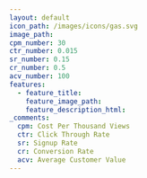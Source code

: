 ```yaml
---
layout: default
icon_path: /images/icons/gas.svg
image_path:
cpm_number: 30
ctr_number: 0.015
sr_number: 0.15
cr_number: 0.5
acv_number: 100
features:
  - feature_title:
    feature_image_path:
    feature_description_html:
_comments:
  cpm: Cost Per Thousand Views
  ctr: Click Through Rate
  sr: Signup Rate
  cr: Conversion Rate
  acv: Average Customer Value
---
```



